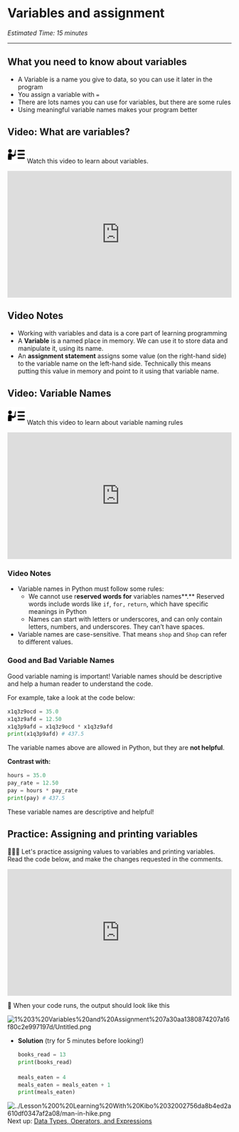# Variables and assignment

_Estimated Time: 15 minutes_

---

## What you need to know about variables

- A Variable is a name you give to data, so you can use it later in the program
- You assign a variable with `=`
- There are lots names you can use for variables, but there are some rules
- Using meaningful variable names makes your program better

## Video: What are variables?

<aside>

<img src="../instruction.png" alt="../instruction.png" width="40px" /> Watch this video to learn about variables.

</aside>

<div style="position: relative; padding-bottom: 56.25%; height: 0;"><iframe src="https://www.youtube.com/embed/ZDjxKGNfJKo" title="YouTube video player" frameborder="0" allow="accelerometer; autoplay; clipboard-write; encrypted-media; gyroscope; picture-in-picture" allowfullscreen style="position: absolute; top: 0; left: 0; width: 100%; height: 100%;"></iframe></div>

## Video Notes

- Working with variables and data is a core part of learning programming
- A **Variable** is a named place in memory. We can use it to store data and manipulate it, using its name.
- An **assignment statement** assigns some value (on the right-hand side) to the variable name on the left-hand side. Technically this means putting this value in memory and point to it using that variable name.

## Video: Variable Names

<aside>

<img src="../instruction.png" alt="../instruction.png" width="40px" /> Watch this video to learn about variable naming rules

</aside>

<div style="position: relative; padding-bottom: 56.25%; height: 0;"><iframe src="https://www.youtube.com/embed/csYYlAITTzU" title="YouTube video player" frameborder="0" allow="accelerometer; autoplay; clipboard-write; encrypted-media; gyroscope; picture-in-picture" allowfullscreen style="position: absolute; top: 0; left: 0; width: 100%; height: 100%;"></iframe></div>

### Video Notes

- Variable names in Python must follow some rules:
  - We cannot use r**eserved words for** variables names**.** Reserved words include words like `if`, `for,` `return`, which have specific meanings in Python
  - Names can start with letters or underscores, and can only contain letters, numbers, and underscores. They can’t have spaces.
- Variable names are case-sensitive. That means `shop` and `Shop` can refer to different values.

### Good and Bad Variable Names

Good variable naming is important! Variable names should be descriptive and help a human reader to understand the code.

For example, take a look at the code below:

```python
x1q3z9ocd = 35.0
x1q3z9afd = 12.50
x1q3p9afd = x1q3z9ocd * x1q3z9afd
print(x1q3p9afd) # 437.5
```

The variable names above are allowed in Python, but they are **not helpful**.

**Contrast with:**

```python
hours = 35.0
pay_rate = 12.50
pay = hours * pay_rate
print(pay) # 437.5
```

These variable names are descriptive and helpful!

## Practice: Assigning and printing variables

<aside>

👩🏿‍💻 Let's practice assigning values to variables and printing variables. Read the code below, and make the changes requested in the comments.

</aside>

<div style="position: relative; padding-bottom: 56.25%; height: 0;"><iframe src="https://replit.com/team/kibo-fpwp5/Variables-and-Assignment-Practice" frameborder="0" webkitallowfullscreen mozallowfullscreen allowfullscreen style="position: absolute; top: 0; left: 0; width: 100%; height: 100%;"></iframe></div>

<aside>

📌 When your code runs, the output should look like this

![1%203%20Variables%20and%20Assignment%207a30aa1380874207a16f80c2e997197d/Untitled.png](/future-proof-with-python/learning-with-kibo/lesson-topics-and-navigation/untitled.png)

</aside>

- **Solution** (try for 5 minutes before looking!)
  ```python
  books_read = 13
  print(books_read)

  meals_eaten = 4
  meals_eaten = meals_eaten + 1
  print(meals_eaten)
  ```

<aside>

<img src="../Lesson%200%20Learning%20With%20Kibo%2032002756da8b4ed2a610df0347af2a08/man-in-hike.png" alt="../Lesson%200%20Learning%20With%20Kibo%2032002756da8b4ed2a610df0347af2a08/man-in-hike.png" width="40px" /> Next up: [Data Types, Operators, and Expressions](/future-proof-with-python/working-with-data/data-types-operators-and-expressions.md)

</aside>
